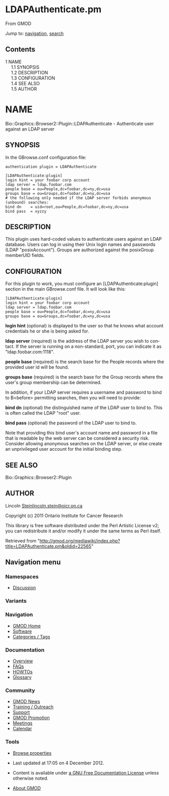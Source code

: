 <div id="mw-page-base" class="noprint">

</div>

<div id="mw-head-base" class="noprint">

</div>

<div id="content" class="mw-body" role="main">

<span id="top"></span>

<div id="mw-js-message" style="display:none;">

</div>



# <span dir="auto">LDAPAuthenticate.pm</span>

<div id="bodyContent">

<div id="siteSub">

From GMOD

</div>

<div id="contentSub">

</div>

<div id="jump-to-nav" class="mw-jump">

Jump to: [navigation](#mw-navigation), [search](#p-search)

</div>

<div id="mw-content-text" class="mw-content-ltr" lang="en" dir="ltr">

<div id="toc" class="toc">

<div id="toctitle">

## Contents

</div>

- [<span class="tocnumber">1</span>
  <span class="toctext">NAME</span>](#NAME)
  - [<span class="tocnumber">1.1</span>
    <span class="toctext">SYNOPSIS</span>](#SYNOPSIS)
  - [<span class="tocnumber">1.2</span>
    <span class="toctext">DESCRIPTION</span>](#DESCRIPTION)
  - [<span class="tocnumber">1.3</span>
    <span class="toctext">CONFIGURATION</span>](#CONFIGURATION)
  - [<span class="tocnumber">1.4</span> <span class="toctext">SEE
    ALSO</span>](#SEE_ALSO)
  - [<span class="tocnumber">1.5</span>
    <span class="toctext">AUTHOR</span>](#AUTHOR)

</div>

# <span id="NAME" class="mw-headline">NAME</span>

Bio::Graphics::Browser2::Plugin::LDAPAuthenticate - Authenticate user
against an LDAP server

## <span id="SYNOPSIS" class="mw-headline">SYNOPSIS</span>

In the GBrowse.conf configuration file:

    authentication plugin = LDAPAuthenticate

    [LDAPAuthenticate:plugin]
    login hint = your foobar corp account
    ldap server = ldap.foobar.com
    people base = ou=People,dc=foobar,dc=ny,dc=usa
    groups base = ou=Groups,dc=foobar,dc=ny,dc=usa
    # the following only needed if the LDAP server forbids anonymous (unbound) searches:
    bind dn    = uid=root,ou=People,dc=foobar,dc=ny,dc=usa
    bind pass  = xyzzy

## <span id="DESCRIPTION" class="mw-headline">DESCRIPTION</span>

This plugin uses hard-coded values to authenticate users against an LDAP
database. Users can log in using their Unix login names and passwords
(LDAP "posixAccount"). Groups are authorized against the posixGroup
memberUID fields.

## <span id="CONFIGURATION" class="mw-headline">CONFIGURATION</span>

For this plugin to work, you must configure an
\[LDAPAuthenticate:plugin\] section in the main GBrowse.conf file. It
will look like this:

    [LDAPAuthenticate:plugin]
    login hint = your foobar corp account
    ldap server = ldap.foobar.com
    people base = ou=People,dc=foobar,dc=ny,dc=usa
    groups base = ou=Groups,dc=foobar,dc=ny,dc=usa

**login hint** (optional) is displayed to the user so that he knows what
account credentials he or she is being asked for.

**ldap server** (required) is the address of the LDAP server you wish to
contact. If the server is running on a non-standard, port, you can
indicate it as "ldap.foobar.com:1118".

**people base** (required) is the search base for the People records
where the provided user id will be found.

**groups base** (required) is the search base for the Group records
where the user's group membership can be determined.

In addition, if your LDAP server requires a username and password to
bind to B\<before\> permitting searches, then you will need to provide:

**bind dn** (optional) the distinguished name of the LDAP user to bind
to. This is often called the LDAP "root" user.

**bind pass** (optional) the password of the LDAP user to bind to.

Note that providing this bind user's account name and password in a file
that is readable by the web server can be considered a security risk.
Consider allowing anonymous searches on the LDAP server, or else create
an unprivileged user account for the initial binding step.

## <span id="SEE_ALSO" class="mw-headline">SEE ALSO</span>

Bio::Graphics::Browser2::Plugin

## <span id="AUTHOR" class="mw-headline">AUTHOR</span>

Lincoln Steinlincoln.stein@oicr.on.ca

Copyright (c) 2011 Ontario Institute for Cancer Research

This library is free software distributed under the Perl Artistic
License v2; you can redistribute it and/or modify it under the same
terms as Perl itself.

</div>

<div class="printfooter">

Retrieved from
"<http://gmod.org/mediawiki/index.php?title=LDAPAuthenticate.pm&oldid=22565>"

</div>

<div id="catlinks" class="catlinks catlinks-allhidden">

</div>

<div class="visualClear">

</div>

</div>

</div>

<div id="mw-navigation">

## Navigation menu

<div id="mw-head">



<div id="left-navigation">

<div id="p-namespaces" class="vectorTabs" role="navigation"
aria-labelledby="p-namespaces-label">

### Namespaces


- <span id="ca-talk"><a
  href="http://gmod.org/mediawiki/index.php?title=Talk:LDAPAuthenticate.pm&amp;action=edit&amp;redlink=1"
  accesskey="t"
  title="Discussion about the content page [t]">Discussion</a></span>

</div>

<div id="p-variants" class="vectorMenu emptyPortlet" role="navigation"
aria-labelledby="p-variants-label">

### 

### Variants[](#)

<div class="menu">

</div>

</div>

</div>





</div>

</div>

</div>

<div id="mw-panel">

<div id="p-logo" role="banner">

<a href="Main_Page"
style="background-image: url(../images/GMOD-cogs.png);"
title="Visit the main page"></a>

</div>

<div id="p-Navigation" class="portal" role="navigation"
aria-labelledby="p-Navigation-label">

### Navigation

<div class="body">

- <span id="n-GMOD-Home">[GMOD Home](Main_Page)</span>
- <span id="n-Software">[Software](GMOD_Components)</span>
- <span id="n-Categories-.2F-Tags">[Categories /
  Tags](Categories)</span>

</div>

</div>

<div id="p-Documentation" class="portal" role="navigation"
aria-labelledby="p-Documentation-label">

### Documentation

<div class="body">

- <span id="n-Overview">[Overview](Overview)</span>
- <span id="n-FAQs">[FAQs](Category%3AFAQ)</span>
- <span id="n-HOWTOs">[HOWTOs](Category%3AHOWTO)</span>
- <span id="n-Glossary">[Glossary](Glossary)</span>

</div>

</div>

<div id="p-Community" class="portal" role="navigation"
aria-labelledby="p-Community-label">

### Community

<div class="body">

- <span id="n-GMOD-News">[GMOD News](GMOD_News)</span>
- <span id="n-Training-.2F-Outreach">[Training /
  Outreach](Training_and_Outreach)</span>
- <span id="n-Support">[Support](Support)</span>
- <span id="n-GMOD-Promotion">[GMOD Promotion](GMOD_Promotion)</span>
- <span id="n-Meetings">[Meetings](Meetings)</span>
- <span id="n-Calendar">[Calendar](Calendar)</span>

</div>

</div>

<div id="p-tb" class="portal" role="navigation"
aria-labelledby="p-tb-label">

### Tools

<div class="body">


- <span id="t-smwbrowselink"><a href="Special%3ABrowse/LDAPAuthenticate.pm" rel="smw-browse">Browse
  properties</a></span>


</div>

</div>

</div>

</div>

<div id="footer" role="contentinfo">

- <span id="footer-info-lastmod">Last updated at 17:05 on 4 December
  2012.</span>
<!-- - <span id="footer-info-viewcount">7,658 page views.</span> -->
- <span id="footer-info-copyright">Content is available under
  <a href="http://www.gnu.org/licenses/fdl-1.3.html" class="external"
  rel="nofollow">a GNU Free Documentation License</a> unless otherwise
  noted.</span>

<!-- -->

- <span id="footer-places-about">[About
  GMOD](GMOD:About "GMOD:About")</span>

<!-- -->






</div>
